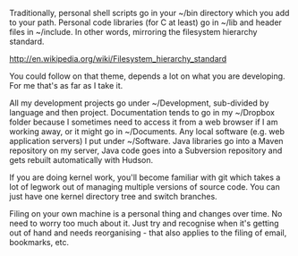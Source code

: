 Traditionally, personal shell scripts go in your ~/bin directory which you add to your path. Personal code libraries (for C at least) go in ~/lib and header files in ~/include. In other words, mirroring the filesystem hierarchy standard.

http://en.wikipedia.org/wiki/Filesystem_hierarchy_standard

You could follow on that theme, depends a lot on what you are developing. For me that's as far as I take it.

All my development projects go under ~/Development, sub-divided by language and then project. Documentation tends to go in my ~/Dropbox folder because I sometimes need to access it from a web browser if I am working away, or it might go in ~/Documents. Any local software (e.g. web application servers) I put under ~/Software. Java libraries go into a Maven repository on my server, Java code goes into a Subversion repository and gets rebuilt automatically with Hudson.

If you are doing kernel work, you'll become familiar with git which takes a lot of legwork out of managing multiple versions of source code. You can just have one kernel directory tree and switch branches.

Filing on your own machine is a personal thing and changes over time. No need to worry too much about it. Just try and recognise when it's getting out of hand and needs reorganising - that also applies to the filing of email, bookmarks, etc.
